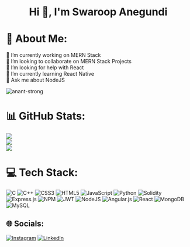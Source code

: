 <h1 align="center">Hi 👋, I'm Swaroop Anegundi</h1>

# 💫 About Me:
🔭 I’m currently working on MERN Stack<br>👯 I’m looking to collaborate on MERN Stack Projects<br>🤝 I’m looking for help with React<br>🌱 I’m currently learning React Native<br>💬 Ask me about NodeJS

<p align="left"> <img src="https://komarev.com/ghpvc/?username=swaroop-2021&label=Profile%20views&color=0e75b6&style=flat" alt="anant-strong" /> </p>



# 📊 GitHub Stats:
![](https://github-readme-stats.vercel.app/api?username=swaroop-2021&theme=default&hide_border=true&include_all_commits=false&count_private=false)<br/>
![](https://github-readme-streak-stats.herokuapp.com/?user=swaroop-2021&theme=default&hide_border=true)<br/>
![](https://github-readme-stats.vercel.app/api/top-langs/?username=swaroop-2021&theme=default&hide_border=true&include_all_commits=false&count_private=false&layout=compact)

# 💻 Tech Stack:
![C](https://img.shields.io/badge/c-%2300599C.svg?style=for-the-badge&logo=c&logoColor=white) ![C++](https://img.shields.io/badge/c++-%2300599C.svg?style=for-the-badge&logo=c%2B%2B&logoColor=white) ![CSS3](https://img.shields.io/badge/css3-%231572B6.svg?style=for-the-badge&logo=css3&logoColor=white) ![HTML5](https://img.shields.io/badge/html5-%23E34F26.svg?style=for-the-badge&logo=html5&logoColor=white) ![JavaScript](https://img.shields.io/badge/javascript-%23323330.svg?style=for-the-badge&logo=javascript&logoColor=%23F7DF1E) ![Python](https://img.shields.io/badge/python-3670A0?style=for-the-badge&logo=python&logoColor=ffdd54) ![Solidity](https://img.shields.io/badge/Solidity-%23363636.svg?style=for-the-badge&logo=solidity&logoColor=white) ![Express.js](https://img.shields.io/badge/express.js-%23404d59.svg?style=for-the-badge&logo=express&logoColor=%2361DAFB) ![NPM](https://img.shields.io/badge/NPM-%23000000.svg?style=for-the-badge&logo=npm&logoColor=white) ![JWT](https://img.shields.io/badge/JWT-black?style=for-the-badge&logo=JSON%20web%20tokens) ![NodeJS](https://img.shields.io/badge/node.js-6DA55F?style=for-the-badge&logo=node.js&logoColor=white) ![Angular.js](https://img.shields.io/badge/angular.js-%23E23237.svg?style=for-the-badge&logo=angularjs&logoColor=white) ![React](https://img.shields.io/badge/react-%2320232a.svg?style=for-the-badge&logo=react&logoColor=%2361DAFB) ![MongoDB](https://img.shields.io/badge/MongoDB-%234ea94b.svg?style=for-the-badge&logo=mongodb&logoColor=white) ![MySQL](https://img.shields.io/badge/mysql-%2300f.svg?style=for-the-badge&logo=mysql&logoColor=white)

## 🌐 Socials:
[![Instagram](https://img.shields.io/badge/Instagram-%23E4405F.svg?logo=Instagram&logoColor=white)](https://instagram.com/swaroop_anegundi) [![LinkedIn](https://img.shields.io/badge/LinkedIn-%230077B5.svg?logo=linkedin&logoColor=white)](https://linkedin.com/in/swaroop-raghavendra-anegundi-82711a221) 
